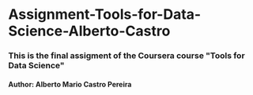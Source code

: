 # Assignment-Tools-for-Data-Science-Alberto-Castro

### This is the final assigment of the Coursera course "Tools for Data Science"

#### Author: Alberto Mario Castro Pereira
